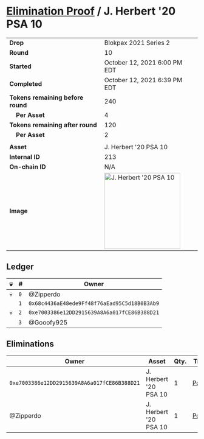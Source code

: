 # [Elimination Proof](./readme.md) / J. Herbert &#039;20 PSA 10

|||
|---|---|
| **Drop** | Blokpax 2021 Series 2 |
| **Round** | 10 |
| **Started** | October 12, 2021 6:00 PM EDT |
| **Completed** | October 12, 2021 6:39 PM EDT |
| **Tokens remaining before round** | 240 |
| **&nbsp;&nbsp;&nbsp;&nbsp;Per Asset** | 4 |
| **Tokens remaining after round** | 120 |
| **&nbsp;&nbsp;&nbsp;&nbsp;Per Asset** | 2 |
| | |
| **Asset** | J. Herbert &#039;20 PSA 10 |
| **Internal ID** | 213 |
| **On-chain ID** | N/A |
| **Image** | <img src="https://tcdn.blokpax.com/9484ebfa-6329-4bcf-bb77-49dccb9e6e09/bd70da45c016047a27b01f35430dfbc50f622b30266da8096df67cf79762d852.jpg" height="200" alt="J. Herbert &#039;20 PSA 10" /> |

## Ledger

| 💀 | # | Owner |
| --- | --- | --- |
| 💀 | `0` | @Zipperdo |
|  | `1` | `0x68c4436aE48ede9Ff48f76aEad95C5d18B0B3Ab9` |
| 💀 | `2` | `0xe7003386e12DD2915639A8A6a017fCE86B388D21` |
|  | `3` | @Gooofy925 |


## Eliminations

| Owner | Asset | Qty. | Transaction |
| --- | --- | --- | --- |
| `0xe7003386e12DD2915639A8A6a017fCE86B388D21` | J. Herbert '20 PSA 10 | 1 | [Polygonscan](https://polygonscan.com/tx/0x8ff6fb91050720859f73416466d734d0af26808579e219c6aee316572ab70381) |
| @Zipperdo | J. Herbert '20 PSA 10 | 1 | [Polygonscan](https://polygonscan.com/tx/0x15d3bed478f310022a12592c1b7ea4a21bdeb3a262cf796706c24b46de9bc3d4) |
